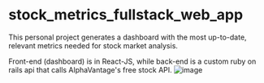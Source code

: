 # stock_metrics_fullstack_web_app
This personal project generates a dashboard with the most up-to-date, relevant metrics needed for stock market analysis. 

Front-end (dashboard) is in React-JS, while back-end is a custom ruby on rails api that calls AlphaVantage's free stock API. 
![image](https://user-images.githubusercontent.com/46943192/227002998-5ef73213-8e46-4fe7-bcab-9e9387315824.png)
